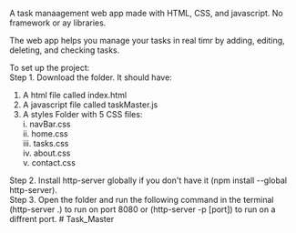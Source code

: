 A task manaagement web app made with HTML, CSS, and javascript. No framework or ay libraries.

The web app helps you manage your tasks in real timr by adding, editing, deleting, and checking tasks.

To set up the project:                                                                                       
Step 1. Download the folder. It should have:
1. A html file called index.html                             
2. A javascript file called taskMaster.js                                     
3. A styles Folder with 5 CSS files:                                        
      i. navBar.css                                                    
      ii. home.css                                             
      iii. tasks.css                                       
      iv. about.css                            
      v. contact.css

Step 2. Install http-server globally if you don't have it (npm install --global http-server).                                      
Step 3. Open the folder and run the following command in the terminal (http-server .) to run on port 8080 or (http-server -p [port]) to run on a diffrent port.
#   T a s k _ M a s t e r  
 
